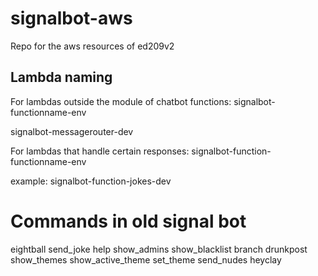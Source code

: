 # signalbot-aws
Repo for the aws resources of ed209v2

## Lambda naming
For lambdas outside the module of chatbot functions:
signalbot-functionname-env

signalbot-messagerouter-dev

For lambdas that handle certain responses:
signalbot-function-functionname-env

example:
signalbot-function-jokes-dev


# Commands in old signal bot
eightball
send_joke
help
show_admins
show_blacklist
branch
drunkpost
show_themes
show_active_theme
set_theme
send_nudes
heyclay